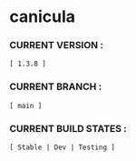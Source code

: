 # canicula

### CURRENT VERSION :     
    [ 1.3.8 ]

### CURRENT BRANCH :
    [ main ]

### CURRENT BUILD STATES : 
    [ Stable | Dev | Testing ]